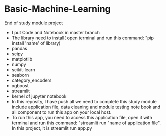 # Basic-Machine-Learning
End of study module project
- I put Code and Notebook in master branch
- The library need to install( open terminal and run this command: "pip install 'name' of library)
- pandas
- scipy
- matplotlib
- numpy
- scikit-learn
- seaborn
- category_encoders
- xgboost
- streamlit
- kernel of jupyter notebook
- In this reposity, I have push all we need to complete this study module include application file, data cleaning and module testing note book and all component to run this app on your local host.
- To run this app, you need to access this application file, open it with terminal and run this command: "streamlit run "name of application file". In this project, it is streamlit run app.py
